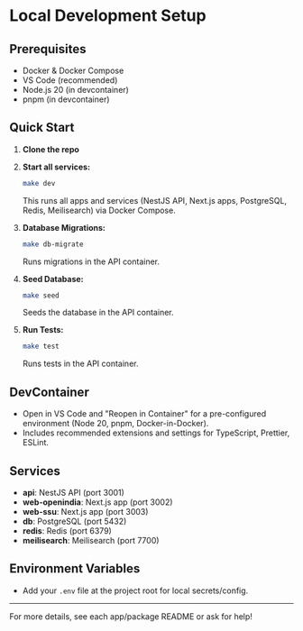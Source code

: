 # Local Development Setup

## Prerequisites
- Docker & Docker Compose
- VS Code (recommended)
- Node.js 20 (in devcontainer)
- pnpm (in devcontainer)

## Quick Start

1. **Clone the repo**
2. **Start all services:**
   ```sh
   make dev
   ```
   This runs all apps and services (NestJS API, Next.js apps, PostgreSQL, Redis, Meilisearch) via Docker Compose.

3. **Database Migrations:**
   ```sh
   make db-migrate
   ```
   Runs migrations in the API container.

4. **Seed Database:**
   ```sh
   make seed
   ```
   Seeds the database in the API container.

5. **Run Tests:**
   ```sh
   make test
   ```
   Runs tests in the API container.

## DevContainer
- Open in VS Code and "Reopen in Container" for a pre-configured environment (Node 20, pnpm, Docker-in-Docker).
- Includes recommended extensions and settings for TypeScript, Prettier, ESLint.

## Services
- **api**: NestJS API (port 3001)
- **web-openindia**: Next.js app (port 3002)
- **web-ssu**: Next.js app (port 3003)
- **db**: PostgreSQL (port 5432)
- **redis**: Redis (port 6379)
- **meilisearch**: Meilisearch (port 7700)

## Environment Variables
- Add your `.env` file at the project root for local secrets/config.

---

For more details, see each app/package README or ask for help!
